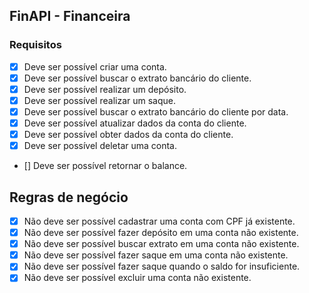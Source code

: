 ## FinAPI - Financeira


### Requisitos

- [X] Deve ser possível criar uma conta.
- [X] Deve ser possível buscar o extrato bancário do cliente.
- [X] Deve ser possível realizar um depósito.
- [X] Deve ser possível realizar um saque.
- [X] Deve ser possível buscar o extrato bancário do cliente por data.
- [X] Deve ser possível atualizar dados da conta do cliente.
- [X] Deve ser possível obter dados da conta do cliente.
- [X] Deve ser possível deletar uma conta.
- [] Deve ser possível retornar o balance.


## Regras de negócio

- [X] Não deve ser possível cadastrar uma conta com CPF já existente.
- [X] Não deve ser possível fazer depósito em uma conta não existente.
- [X] Não deve ser possível buscar extrato em uma conta não existente.
- [X] Não deve ser possível fazer saque em uma conta não existente.
- [X] Não deve ser possível fazer saque quando o saldo for insuficiente.
- [X] Não deve ser possível excluir uma conta não existente. 
